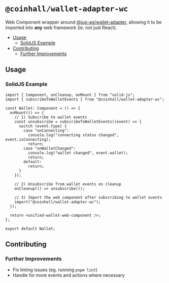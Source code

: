 <!-- omit in toc -->
# `@coinhall/wallet-adapter-wc`

Web Component wrapper around [@jup-ag/wallet-adapter](https://github.com/TeamRaccoons/Unified-Wallet-Kit), allowing it to be imported into **any** web framework (ie. not just React).

- [Usage](#usage)
  - [SolidJS Example](#solidjs-example)
- [Contributing](#contributing)
  - [Further Improvements](#further-improvements)

## Usage

### SolidJS Example

```tsx
import { Component, onCleanup, onMount } from "solid-js";
import { subscribeToWalletEvents } from "@coinhall/wallet-adapter-wc";

const Wallet: Component = () => {
  onMount(() => {
    // 1) Subscribe to wallet events
    const unsubscribe = subscribeToWalletEvents((event) => {
      switch (event.type) {
        case "onConnecting":
          console.log("connecting status changed", event.isConnecting);
          return;
        case "onWalletChanged":
          console.log("wallet changed", event.wallet);
          return;
        default:
          return;
      }
    });

    // 2) Unsubscribe from wallet events on cleanup
    onCleanup(() => unsubscribe());

    // 3) Import the web component after subscribing to wallet events
    import("@coinhall/wallet-adapter-wc");
  });

  return <unified-wallet-web-component />;
};

export default Wallet;
```

## Contributing

### Further Improvements

- Fix linting issues (eg. running `pnpm lint`)
- Handle for more events and actions where necessary
